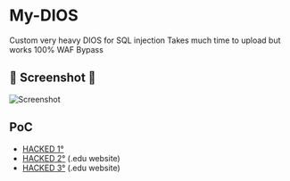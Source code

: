# My-DIOS
Custom very heavy DIOS for SQL injection
Takes much time to upload but works 100% WAF Bypass 

## 📸 Screenshot 📸
![Screenshot](https://i.postimg.cc/xYSb0KvN/IMG-20230310-191611.jpg)

## PoC

* [HACKED 1°](https://tinyurl.com/uvtkpeha)
* [HACKED 2°](https://tinyurl.com/5edxfrjw) (.edu website)
* [HACKED 3°](https://t.ly/4FjZ) (.edu website)
